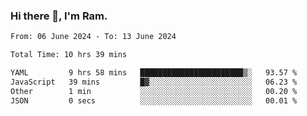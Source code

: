 ### Hi there 👋, I'm Ram.

<!--START_SECTION:waka-->

```txt
From: 06 June 2024 - To: 13 June 2024

Total Time: 10 hrs 39 mins

YAML         9 hrs 58 mins   ███████████████████████▒░   93.57 %
JavaScript   39 mins         █▓░░░░░░░░░░░░░░░░░░░░░░░   06.23 %
Other        1 min           ░░░░░░░░░░░░░░░░░░░░░░░░░   00.20 %
JSON         0 secs          ░░░░░░░░░░░░░░░░░░░░░░░░░   00.01 %
```

<!--END_SECTION:waka-->
